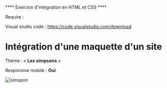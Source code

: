**** Exercice d'intégration en HTML et CSS ****

Require :

Visual studio code : https://code.visualstudio.com/download <br>

<h1>Intégration d'une maquette d'un site</h1>

<p>Thème  : « <strong>Les simpsons</strong> »
<p>Responsive mobile : <strong>Oui</strong>.</p>


![simspon](https://github.com/AlexGthr/simpson/assets/145430486/f97a6bbc-5660-47d5-ace7-0cb8b963a993)
